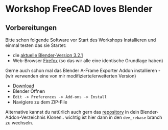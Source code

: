 # Workshop FreeCAD loves Blender
<!--lint disable list-item-indent-->
<!--lint disable list-item-bullet-indent-->

## Vorbereitungen
Bitte schon folgende Software vor Start des Workshops Installieren und einmal testen das sie Startet:
- die [aktuelle Blender-Version 3.2.1](https://www.blender.org/download/)
- Web-Browser [Firefox](https://www.mozilla.org/en-US/firefox/new)
    (so das wir alle eine identische Grundlage haben)


Gerne auch schon mal das Blender A-Frame Exporter Addon installieren -
(wir verwenden eine von mir modifizierte/erweiterten Version)
- [Download](https://github.com/s-light/aframe_blender_exporter/archive/refs/heads/dev_rebase.zip)
- Blender Öffnen
- `Edit -> Preferences -> Add-ons -> Install`
- Navigiere zu dem ZIP-File

Alternative kannst du natürlich auch gern das [repository](https://github.com/s-light/aframe_blender_exporter/tree/dev_rebase) in dein Blender-Addon-Verzeichnis Klonen..
wichtig ist hier dann in den `dev_rebase` branch zu wechseln.
